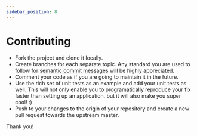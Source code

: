 ```yaml
---
sidebar_position: 8
---
```


# Contributing

- Fork the project and clone it locally.
- Create branches for each separate topic. Any standard you are used to follow for [semantic commit messages](https://gist.github.com/joshbuchea/6f47e86d2510bce28f8e7f42ae84c716) will be highly appreciated.
- Comment your code as if you are going to maintain it in the future.
- Use the rich set of unit tests as an example and add your unit tests as well. This will not only enable you to programatically reproduce your fix faster than setting up an application, but it will also make you super cool! :)
- Push to your changes to the origin of your repository and create a new pull request towards the upstream master.

Thank you!